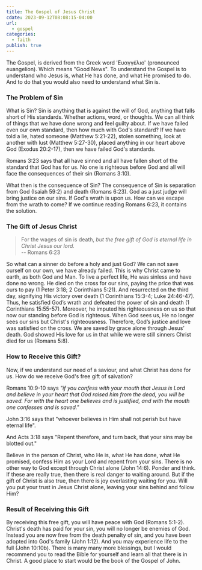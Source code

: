 ```yaml
---
title: The Gospel of Jesus Christ
cdate: 2023-09-12T08:08:15-04:00
url:
  - gospel
categories:
  - faith
publish: true
---
```


The Gospel, is derived from the Greek word 'Ευαγγέλιο' (pronounced euangelion).
Which means "Good News".
To understand the Gospel is to understand who Jesus is, what He has done, and what He promised to do.
And to do that you would also need to understand what Sin is.

### The Problem of Sin
What is Sin?
Sin is anything that is against the will of God, anything that falls short of His standards.
Whether actions, word, or thoughts.
We can all think of things that we have done wrong and feel guilty about.
If we have failed even our own standard, then how much with God's standard?
If we have told a lie, hated someone (Matthew 5:21-22), stolen something, look at another with lust (Matthew 5:27-30), placed anything in our heart above God (Exodus 20:2-17), then we have failed God's standards.

Romans 3:23 says that all have sinned and all have fallen short of the standard that God has for us.
No one is righteous before God and all will face the consequences of their sin (Romans 3:10).

What then is the consequence of Sin?
The consequence of Sin is separation from God (Isaiah 59:2) and death (Romans 6:23).
God as a just judge will bring justice on our sins.
If God's wrath is upon us.
How can we escape from the wrath to come?
If we continue reading Romans 6:23, it contains the solution.


### The Gift of Jesus Christ

> For the wages of sin is death, *but the free gift of God is eternal life in Christ Jesus our lord.*  
> -- Romans 6:23

So what can a sinner do before a holy and just God?
We can not save ourself on our own, we have already failed.
This is why Christ came to earth, as both God and Man.
To live a perfect life, He was sinless and have done no wrong.
He died on the cross for our sins, paying the price that was ours to pay (1 Peter 3:18; 2 Corinthians 5:21).
And resurrected on the third day, signifying His victory over death (1 Corinthians 15:3-4; Luke 24:46-47).
Thus, he satisfied God’s wrath and defeated the power of sin and death (1 Corinthians 15:55-57).
Moreover, he imputed his righteousness on us so that now our standing before God is righteous.
When God sees us, He no longer sees our sins but Christ's righteousness.
Therefore, God’s justice and love was satisfied on the cross.
We are saved by grace alone through Jesus’ death.
God showed His love for us in that while we were still sinners Christ died for us (Romans 5:8).


### How to Receive this Gift?
Now, if we understand our need of a saviour, and what Christ has done for us.
How do we receive God's free gift of salvation?

Romans 10:9-10 says *"if you confess with your mouth that Jesus is Lord and believe in your heart that God raised him from the dead, you will be saved.
For with the heart one believes and is justified, and with the mouth one confesses and is saved."*

John 3:16 says that "whoever believes in Him shall not perish but have eternal life".

And Acts 3:18 says "Repent therefore, and turn back, that your sins may be blotted out."

Believe in the person of Christ, who He is, what He has done, what He promised, confess Him as your Lord and repent from your sins.
There is no other way to God except through Christ alone (John 14:6).
Ponder and think.
If these are really true, then there is real danger to waiting around.
But if the gift of Christ is also true, then there is joy everlasting waiting for you.
Will you put your trust in Jesus Christ alone, leaving your sins behind and follow Him?

### Result of Receiving this Gift

By receiving this free gift, you will have peace with God (Romans 5:1-2).
Christ's death has paid for your sin, you will no longer be enemies of God.
Instead you are now free from the death penalty of sin, and you have been adopted into God's family (John 1:12).
And you may experience life to the full (John 10:10b).
There is many many more blessings, but I would recommend you to read the Bible for yourself and learn all that there is in Christ.
A good place to start would be the book of the Gospel of John.
